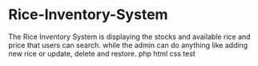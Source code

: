 # Rice-Inventory-System
The Rice Inventory System is displaying the stocks and available rice and price that users can search. while the admin can do anything like adding new rice or update, delete and restore.
php
html
css
test
